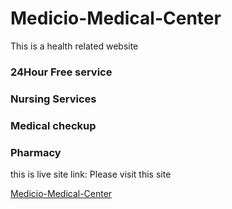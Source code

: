 # Medicio-Medical-Center

This is a health related website

### 24Hour Free service
### Nursing Services
### Medical checkup
### Pharmacy

this is live site link: Please visit this site

 <a href="https://medicio-medical-center.web.app/">Medicio-Medical-Center</a>
